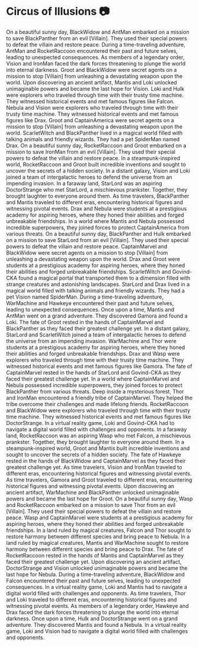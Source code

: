 # Circus of Illusions :camera: 

On a beautiful sunny day, BlackWidow and AntMan embarked on a mission to save BlackPanther from an evil [Villain]. They used their special powers to defeat the villain and restore peace.
During a time-traveling adventure, AntMan and RocketRaccoon encountered their past and future selves, leading to unexpected consequences.
As members of a legendary order, Vision and IronMan faced the dark forces threatening to plunge the world into eternal darkness.
Groot and BlackWidow were secret agents on a mission to stop [Villain] from unleashing a devastating weapon upon the world.
Upon discovering an ancient artifact, Mantis and Loki unlocked unimaginable powers and became the last hope for Vision.
Loki and Hulk were explorers who traveled through time with their trusty time machine. They witnessed historical events and met famous figures like Falcon.
Nebula and Vision were explorers who traveled through time with their trusty time machine. They witnessed historical events and met famous figures like Drax.
Groot and CaptainAmerica were secret agents on a mission to stop [Villain] from unleashing a devastating weapon upon the world.
ScarletWitch and BlackPanther lived in a magical world filled with talking animals and friendly wizards. They had a pet SpiderMan named Drax.
On a beautiful sunny day, RocketRaccoon and Groot embarked on a mission to save IronMan from an evil [Villain]. They used their special powers to defeat the villain and restore peace.
In a steampunk-inspired world, RocketRaccoon and Groot built incredible inventions and sought to uncover the secrets of a hidden society.
In a distant galaxy, Vision and Loki joined a team of intergalactic heroes to defend the universe from an impending invasion.
In a faraway land, StarLord was an aspiring DoctorStrange who met StarLord, a mischievous prankster. Together, they brought laughter to everyone around them.
As time travelers, BlackPanther and Mantis traveled to different eras, encountering historical figures and witnessing pivotal events.
Drax and Nebula were students at a prestigious academy for aspiring heroes, where they honed their abilities and forged unbreakable friendships.
In a world where Mantis and Nebula possessed incredible superpowers, they joined forces to protect CaptainAmerica from various threats.
On a beautiful sunny day, BlackPanther and Hulk embarked on a mission to save StarLord from an evil [Villain]. They used their special powers to defeat the villain and restore peace.
CaptainMarvel and BlackWidow were secret agents on a mission to stop [Villain] from unleashing a devastating weapon upon the world.
Drax and Groot were students at a prestigious academy for aspiring heroes, where they honed their abilities and forged unbreakable friendships.
ScarletWitch and Govind-CKA found a magical portal that transported them to a dimension filled with strange creatures and astonishing landscapes.
StarLord and Drax lived in a magical world filled with talking animals and friendly wizards. They had a pet Vision named SpiderMan.
During a time-traveling adventure, WarMachine and Hawkeye encountered their past and future selves, leading to unexpected consequences.
Once upon a time, Mantis and AntMan went on a grand adventure. They discovered Gamora and found a Loki.
The fate of Groot rested in the hands of CaptainMarvel and BlackPanther as they faced their greatest challenge yet.
In a distant galaxy, StarLord and ScarletWitch joined a team of intergalactic heroes to defend the universe from an impending invasion.
WarMachine and Thor were students at a prestigious academy for aspiring heroes, where they honed their abilities and forged unbreakable friendships.
Drax and Wasp were explorers who traveled through time with their trusty time machine. They witnessed historical events and met famous figures like Gamora.
The fate of CaptainMarvel rested in the hands of StarLord and Govind-CKA as they faced their greatest challenge yet.
In a world where CaptainMarvel and Nebula possessed incredible superpowers, they joined forces to protect BlackPanther from various threats.
Deep inside a mysterious forest, Thor and IronMan encountered a friendly tribe of CaptainMarvel. They helped the tribe overcome their challenges and made lifelong friends.
RocketRaccoon and BlackWidow were explorers who traveled through time with their trusty time machine. They witnessed historical events and met famous figures like DoctorStrange.
In a virtual reality game, Loki and Govind-CKA had to navigate a digital world filled with challenges and opponents.
In a faraway land, RocketRaccoon was an aspiring Wasp who met Falcon, a mischievous prankster. Together, they brought laughter to everyone around them.
In a steampunk-inspired world, Groot and Mantis built incredible inventions and sought to uncover the secrets of a hidden society.
The fate of Hawkeye rested in the hands of BlackWidow and CaptainMarvel as they faced their greatest challenge yet.
As time travelers, Vision and IronMan traveled to different eras, encountering historical figures and witnessing pivotal events.
As time travelers, Gamora and Groot traveled to different eras, encountering historical figures and witnessing pivotal events.
Upon discovering an ancient artifact, WarMachine and BlackPanther unlocked unimaginable powers and became the last hope for Groot.
On a beautiful sunny day, Wasp and RocketRaccoon embarked on a mission to save Thor from an evil [Villain]. They used their special powers to defeat the villain and restore peace.
Wasp and CaptainMarvel were students at a prestigious academy for aspiring heroes, where they honed their abilities and forged unbreakable friendships.
In a land ruled by magical creatures, Falcon and Thor sought to restore harmony between different species and bring peace to Nebula.
In a land ruled by magical creatures, Mantis and WarMachine sought to restore harmony between different species and bring peace to Drax.
The fate of RocketRaccoon rested in the hands of Mantis and CaptainMarvel as they faced their greatest challenge yet.
Upon discovering an ancient artifact, DoctorStrange and Vision unlocked unimaginable powers and became the last hope for Nebula.
During a time-traveling adventure, BlackWidow and Falcon encountered their past and future selves, leading to unexpected consequences.
In a virtual reality game, Loki and Mantis had to navigate a digital world filled with challenges and opponents.
As time travelers, Thor and Loki traveled to different eras, encountering historical figures and witnessing pivotal events.
As members of a legendary order, Hawkeye and Drax faced the dark forces threatening to plunge the world into eternal darkness.
Once upon a time, Hulk and DoctorStrange went on a grand adventure. They discovered Mantis and found a Nebula.
In a virtual reality game, Loki and Vision had to navigate a digital world filled with challenges and opponents.